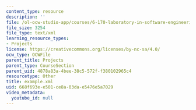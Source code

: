```yaml
---
content_type: resource
description: ''
file: /ol-ocw-studio-app/courses/6-170-laboratory-in-software-engineering-fall-2005/668f693ee501ce8a03dae5476e5a7029_example.xml
file_size: 3254
file_type: text/xml
learning_resource_types:
- Projects
license: https://creativecommons.org/licenses/by-nc-sa/4.0/
ocw_type: OCWFile
parent_title: Projects
parent_type: CourseSection
parent_uid: 4878a83a-4bee-38c5-572f-f380102965c4
resourcetype: Other
title: example.xml
uid: 668f693e-e501-ce8a-03da-e5476e5a7029
video_metadata:
  youtube_id: null
---
```

